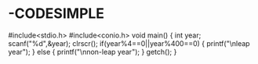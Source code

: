 # -CODESIMPLE
#include<stdio.h>
#include<conio.h>
void main()
{
int year;
scanf("%d",&year);
clrscr();
if(year%4==0||year%400==0)
{
printf("\nleap year");
}
else
{
printf("\nnon-leap year");
}
getch();
}
